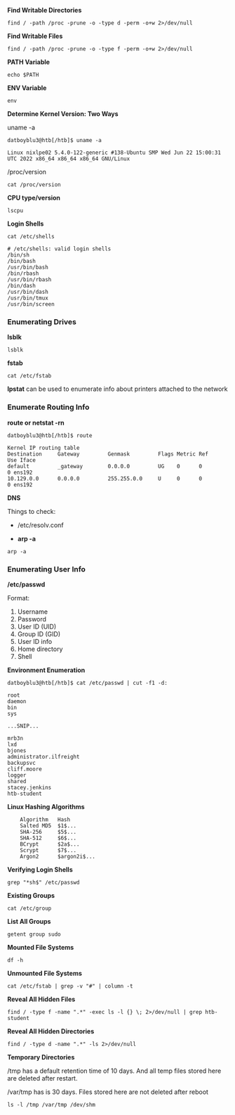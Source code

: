 
**Find Writable Directories**

```
find / -path /proc -prune -o -type d -perm -o+w 2>/dev/null
```

**Find Writable Files**
```
find / -path /proc -prune -o -type f -perm -o+w 2>/dev/null
```

**PATH Variable**
```
echo $PATH
```

**ENV Variable**
```
env
```

**Determine Kernel Version: Two Ways**

uname -a
```
datboyblu3@htb[/htb]$ uname -a

Linux nixlpe02 5.4.0-122-generic #138-Ubuntu SMP Wed Jun 22 15:00:31 UTC 2022 x86_64 x86_64 x86_64 GNU/Linux

```

/proc/version
```
cat /proc/version
```

**CPU type/version**
```
lscpu 
```

**Login Shells**
```
cat /etc/shells

# /etc/shells: valid login shells
/bin/sh
/bin/bash
/usr/bin/bash
/bin/rbash
/usr/bin/rbash
/bin/dash
/usr/bin/dash
/usr/bin/tmux
/usr/bin/screen
```

### Enumerating Drives

**lsblk**
```
lsblk
```

**fstab**
```
cat /etc/fstab
```

**lpstat** can be used to enumerate info about printers attached to the network

### Enumerate Routing Info

**route or netstat -rn**  
```
datboyblu3@htb[/htb]$ route

Kernel IP routing table
Destination     Gateway         Genmask         Flags Metric Ref    Use Iface
default         _gateway        0.0.0.0         UG    0      0        0 ens192
10.129.0.0      0.0.0.0         255.255.0.0     U     0      0        0 ens192
```

**DNS**

Things to check:

- /etc/resolv.conf

- **arp -a**
```
arp -a
```

### Enumerating User Info

**/etc/passwd**

Format:

1. Username
2. Password
3. User ID (UID)
4. Group ID (GID)
5. User ID info
6. Home directory
7. Shell

**Environment Enumeration**
```
datboyblu3@htb[/htb]$ cat /etc/passwd | cut -f1 -d:

root
daemon
bin
sys

...SNIP...

mrb3n
lxd
bjones
administrator.ilfreight
backupsvc
cliff.moore
logger
shared
stacey.jenkins
htb-student
```

**Linux Hashing Algorithms**
```
    Algorithm 	Hash
	Salted MD5  $1$...
	SHA-256 	$5$...
	SHA-512 	$6$...
	BCrypt 	    $2a$...
	Scrypt 	    $7$...
	Argon2 	    $argon2i$...
```

**Verifying Login Shells**
```
grep "*sh$" /etc/passwd
```

**Existing Groups**
```
cat /etc/group
```

**List All Groups**
```
getent group sudo
```

**Mounted File Systems**
```
df -h
```

**Unmounted File Systems**
```
cat /etc/fstab | grep -v "#" | column -t
```

**Reveal All Hidden Files**
```
find / -type f -name ".*" -exec ls -l {} \; 2>/dev/null | grep htb-student
```

**Reveal All Hidden Directories**
```
find / -type d -name ".*" -ls 2>/dev/null
```

**Temporary Directories**

/tmp has a default retention time of 10 days. And all temp files stored here are deleted after restart.

/var/tmp has is 30 days. Files stored here are not deleted after reboot

```
ls -l /tmp /var/tmp /dev/shm
```


